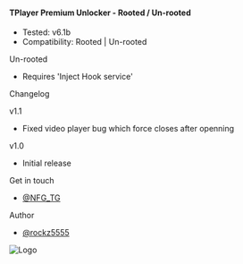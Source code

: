 #### TPlayer Premium Unlocker - Rooted / Un-rooted

* Tested: v6.1b
* Compatibility: Rooted | Un-rooted

Un-rooted
* Requires 'Inject Hook service'
  
Changelog

v1.1
* Fixed video player bug which force closes after openning
  
v1.0
* Initial release

Get in touch
- [@NFG_TG](https://www.t.me/NFG_TG)

Author
- [@rockz5555](https://www.github.com/rockz5555)

![Logo](https://scontent-xsp1-2.xx.fbcdn.net/v/t39.30808-6/306699789_507871374676711_2457895466047025124_n.jpg?_nc_cat=101&ccb=1-7&_nc_sid=09cbfe&_nc_ohc=6YA-ZAPDiM8AX9KUOcU&_nc_ht=scontent-xsp1-2.xx&oh=00_AfBkOtqaat6suf3TlSRLSWShjLEgIpqlUZkeI1dNtZ4yLw&oe=63699F5B)
